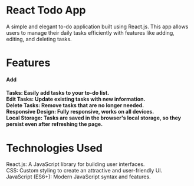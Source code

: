 # React Todo App

A simple and elegant to-do application built using React.js. This app allows users to manage their daily tasks efficiently with features like adding, editing, and deleting tasks.

# Features
<h4>Add<h4/> Tasks: Easily add tasks to your to-do list.<br>
Edit Tasks: Update existing tasks with new information.<br>
Delete Tasks: Remove tasks that are no longer needed.<br>
Responsive Design: Fully responsive, works on all devices.<br>
Local Storage: Tasks are saved in the browser's local storage, so they persist even after refreshing the page.<br>


# Technologies Used
React.js: A JavaScript library for building user interfaces.<br>
CSS: Custom styling to create an attractive and user-friendly UI.<br>
JavaScript (ES6+): Modern JavaScript syntax and features.<br>


